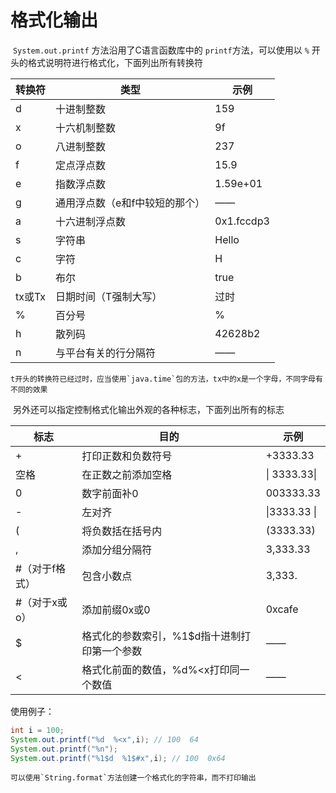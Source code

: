 # 格式化输出

​	`System.out.printf` 方法沿用了C语言函数库中的 `printf`方法，可以使用以 `%` 开头的格式说明符进行格式化，下面列出所有转换符

| 转换符 | 类型                           | 示例       |
| ------ | ------------------------------ | ---------- |
| d      | 十进制整数                     | 159        |
| x      | 十六机制整数                   | 9f         |
| o      | 八进制整数                     | 237        |
| f      | 定点浮点数                     | 15.9       |
| e      | 指数浮点数                     | 1.59e+01   |
| g      | 通用浮点数（e和f中较短的那个） | ——         |
| a      | 十六进制浮点数                 | 0x1.fccdp3 |
| s      | 字符串                         | Hello      |
| c      | 字符                           | H          |
| b      | 布尔                           | true       |
| tx或Tx | 日期时间（T强制大写）          | 过时       |
| %      | 百分号                         | %          |
| h      | 散列码                         | 42628b2    |
| n      | 与平台有关的行分隔符           | ——         |

```note
t开头的转换符已经过时，应当使用`java.time`包的方法，tx中的x是一个字母，不同字母有不同的效果
```



​	另外还可以指定控制格式化输出外观的各种标志，下面列出所有的标志

| 标志           | 目的                                         | 示例          |
| -------------- | -------------------------------------------- | ------------- |
| +              | 打印正数和负数符号                           | +3333.33      |
| 空格           | 在正数之前添加空格                           | \|  3333.33\| |
| 0              | 数字前面补0                                  | 003333.33     |
| -              | 左对齐                                       | \|3333.33  \| |
| (              | 将负数括在括号内                             | (3333.33)     |
| ,              | 添加分组分隔符                               | 3,333.33      |
| #（对于f格式） | 包含小数点                                   | 3,333.        |
| #（对于x或o）  | 添加前缀0x或0                                | 0xcafe        |
| $              | 格式化的参数索引，%1$d指十进制打印第一个参数 | ——            |
| <              | 格式化前面的数值，%d%<x打印同一个数值        | ——            |



使用例子：

```java
int i = 100;
System.out.printf("%d  %<x",i);	// 100  64
System.out.printf("%n");
System.out.printf("%1$d  %1$#x",i);	// 100  0x64
```

```tip
可以使用`String.format`方法创建一个格式化的字符串，而不打印输出
```
